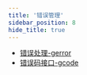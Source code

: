 ```yaml
---
title: '错误管理'
sidebar_position: 8
hide_title: true
---
```


- [错误处理-gerror](/docs/组件列表/错误管理/错误处理-gerror)
- [错误码接口-gcode](/docs/组件列表/错误管理/错误码接口-gcode)